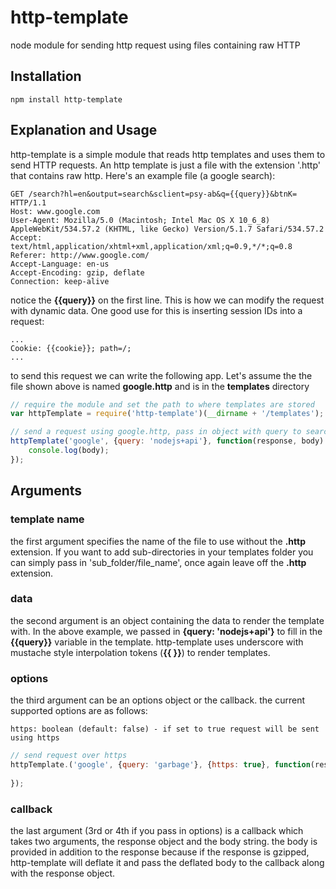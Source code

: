 http-template
=============

node module for sending http request using files containing raw HTTP

Installation
------------

    npm install http-template

Explanation and Usage
---------------------

http-template is a simple module that reads http templates and uses them to send HTTP requests. An http template is just a file with the extension '.http' that contains raw http. Here's an example file (a google search):

    GET /search?hl=en&output=search&sclient=psy-ab&q={{query}}&btnK= HTTP/1.1
    Host: www.google.com
    User-Agent: Mozilla/5.0 (Macintosh; Intel Mac OS X 10_6_8) AppleWebKit/534.57.2 (KHTML, like Gecko) Version/5.1.7 Safari/534.57.2
    Accept: text/html,application/xhtml+xml,application/xml;q=0.9,*/*;q=0.8
    Referer: http://www.google.com/
    Accept-Language: en-us
    Accept-Encoding: gzip, deflate
    Connection: keep-alive


notice the **{{query}}** on the first line. This is how we can modify the request with dynamic data. One good use for this is inserting session IDs into a request:

    ...
    Cookie: {{cookie}}; path=/;
    ...


to send this request we can write the following app. Let's assume the the file shown above is named **google.http** and is in the **templates** directory

```js
// require the module and set the path to where templates are stored
var httpTemplate = require('http-template')(__dirname + '/templates');

// send a request using google.http, pass in object with query to search for
httpTemplate('google', {query: 'nodejs+api'}, function(response, body) {
    console.log(body);
});
```

Arguments
---------

### template name
the first argument specifies the name of the file to use without the **.http** extension. If you want to add sub-directories in your templates folder you can simply pass in 'sub_folder/file_name', once again leave off the **.http** extension.

### data
the second argument is an object containing the data to render the template with. In the above example, we passed in **{query: 'nodejs+api'}** to fill in the **{{query}}** variable in the template. http-template uses underscore with mustache style interpolation tokens (**{{ }}**) to render templates.

### options 
the third argument can be an options object or the callback. the current supported options are as follows:

    https: boolean (default: false) - if set to true request will be sent using https

```js
// send request over https
httpTemplate.('google', {query: 'garbage'}, {https: true}, function(res, body) {
	
});
```

### callback
the last argument (3rd or 4th if you pass in options) is a callback which takes two arguments, the response object and the body string. the body is provided in addition to the response because if the response is gzipped, http-template will deflate it and pass the deflated body to the callback along with the response object.



